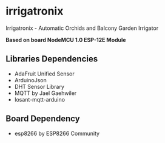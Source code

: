 # irrigatronix
Irrigatronix - Automatic Orchids and Balcony Garden Irrigator

**Based on board NodeMCU 1.0 ESP-12E Module**

## Libraries Dependencies

- AdaFruit Unified Sensor 
- ArduinoJson
- DHT Sensor Library
- MQTT by Jael Gaehwiler
- losant-mqtt-arduino

## Board Dependency

- esp8266 by ESP8266 Community

